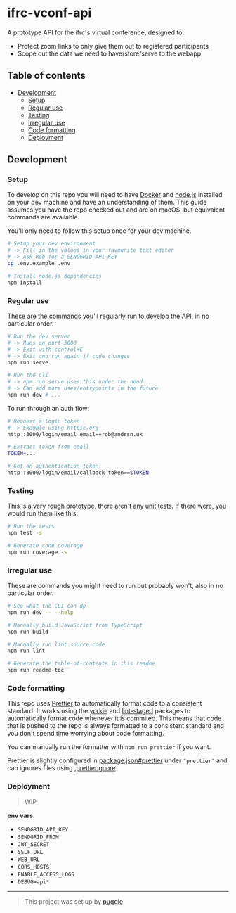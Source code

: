 # ifrc-vconf-api

A prototype API for the ifrc's virtual conference, designed to:

- Protect zoom links to only give them out to registered participants
- Scope out the data we need to have/store/serve to the webapp

<!-- toc-head -->

## Table of contents

- [Development](#development)
  - [Setup](#setup)
  - [Regular use](#regular-use)
  - [Testing](#testing)
  - [Irregular use](#irregular-use)
  - [Code formatting](#code-formatting)
  - [Deployment](#deployment)

<!-- toc-tail -->

## Development

### Setup

To develop on this repo you will need to have [Docker](https://www.docker.com/) and
[node.js](https://nodejs.org) installed on your dev machine and have an understanding of them.
This guide assumes you have the repo checked out and are on macOS, but equivalent commands are available.

You'll only need to follow this setup once for your dev machine.

```bash
# Setup your dev environment
# -> Fill in the values in your favourite text editor
# -> Ask Rob for a SENDGRID_API_KEY
cp .env.example .env

# Install node.js dependencies
npm install
```

### Regular use

These are the commands you'll regularly run to develop the API, in no particular order.

```bash
# Run the dev server
# -> Runs on port 3000
# -> Exit with control+C
# -> Exit and run again if code changes
npm run serve

# Run the cli
# -> npm run serve uses this under the hood
# -> Can add more uses/entrypoints in the future
npm run dev # ...
```

To run through an auth flow:

```bash
# Request a login token
# -> Example using httpie.org
http :3000/login/email email==rob@andrsn.uk

# Extract token from email
TOKEN=...

# Get an authentication token
http :3000/login/email/callback token==$TOKEN
```

### Testing

This is a very rough prototype, there aren't any unit tests.
If there were, you would run them like this:

```bash
# Run the tests
npm test -s

# Generate code coverage
npm run coverage -s
```

### Irregular use

These are commands you might need to run but probably won't, also in no particular order.

```bash
# See what the CLI can dp
npm run dev -- --help

# Manually build JavaScript from TypeScript
npm run build

# Manually run lint source code
npm run lint

# Generate the table-of-contents in this readme
npm run readme-toc
```

### Code formatting

This repo uses [Prettier](https://prettier.io/) to automatically format code to a consistent standard.
It works using the [yorkie](https://www.npmjs.com/package/yorkie)
and [lint-staged](https://www.npmjs.com/package/lint-staged) packages to
automatically format code whenever it is commited.
This means that code that is pushed to the repo is always formatted to a consistent standard
and you don't spend time worrying about code formatting.

You can manually run the formatter with `npm run prettier` if you want.

Prettier is slightly configured in [package.json#prettier](/package.json) under `"prettier"`
and can ignores files using [.prettierignore](/.prettierignore).

### Deployment

> WIP

**env vars**

- `SENDGRID_API_KEY`
- `SENDGRID_FROM`
- `JWT_SECRET`
- `SELF_URL`
- `WEB_URL`
- `CORS_HOSTS`
- `ENABLE_ACCESS_LOGS`
- `DEBUG=api*`

---

> This project was set up by [puggle](https://npm.im/puggle)
